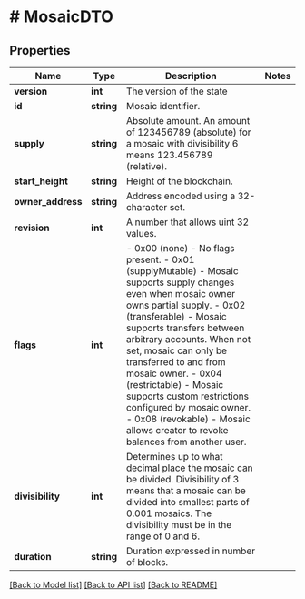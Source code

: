 # # MosaicDTO

## Properties

Name | Type | Description | Notes
------------ | ------------- | ------------- | -------------
**version** | **int** | The version of the state |
**id** | **string** | Mosaic identifier. |
**supply** | **string** | Absolute amount. An amount of 123456789 (absolute) for a mosaic with divisibility 6 means 123.456789 (relative). |
**start_height** | **string** | Height of the blockchain. |
**owner_address** | **string** | Address encoded using a 32-character set. |
**revision** | **int** | A number that allows uint 32 values. |
**flags** | **int** | - 0x00 (none) - No flags present. - 0x01 (supplyMutable) - Mosaic supports supply changes even when mosaic owner owns partial supply. - 0x02 (transferable) - Mosaic supports transfers between arbitrary accounts. When not set, mosaic can only be transferred to and from mosaic owner. - 0x04 (restrictable) - Mosaic supports custom restrictions configured by mosaic owner. - 0x08 (revokable) - Mosaic allows creator to revoke balances from another user. |
**divisibility** | **int** | Determines up to what decimal place the mosaic can be divided. Divisibility of 3 means that a mosaic can be divided into smallest parts of 0.001 mosaics. The divisibility must be in the range of 0 and 6. |
**duration** | **string** | Duration expressed in number of blocks. |

[[Back to Model list]](../../README.md#models) [[Back to API list]](../../README.md#endpoints) [[Back to README]](../../README.md)
